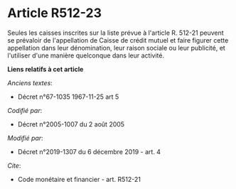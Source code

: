 # Article R512-23

Seules les caisses inscrites sur la liste prévue à l'article R. 512-21 peuvent se prévaloir de l'appellation de Caisse de
crédit mutuel et faire figurer cette appellation dans leur dénomination, leur raison sociale ou leur publicité, et l'utiliser
d'une manière quelconque dans leur activité.

**Liens relatifs à cet article**

_Anciens textes_:

  - Décret n°67-1035 1967-11-25 art 5

_Codifié par_:

  - Décret n°2005-1007 du 2 août 2005

_Modifié par_:

  - Décret n°2019-1307 du 6 décembre 2019 - art. 4

_Cite_:

  - Code monétaire et financier - art. R512-21
